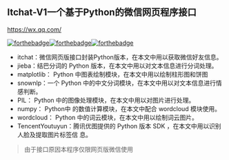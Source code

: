 ## Itchat-V1一个基于Python的微信网页程序接口

https://wx.qq.com/ 

[![forthebadge](https://forthebadge.com/images/badges/built-with-love.svg)](https://forthebadge.com)[![forthebadge](https://forthebadge.com/images/badges/uses-git.svg)](https://forthebadge.com)[![forthebadge](https://forthebadge.com/images/badges/made-with-python.svg)](https://forthebadge.com)

* itchat：微信网页版接口封装Python版本，在本文中用以获取微信好友信息。 
* jieba：结巴分词的 Python 版本，在本文中用以对文本信息进行分词处理。 
* matplotlib： Python 中图表绘制模块，在本文中用以绘制柱形图和饼图 
* snownlp：一个 Python 中的中文分词模块，在本文中用以对文本信息进行情感判断。 
* PIL： Python 中的图像处理模块，在本文中用以对图片进行处理。 
* numpy： Python中 的数值计算模块，在本文中配合 wordcloud 模块使用。 
* wordcloud： Python 中的词云模块，在本文中用以绘制词云图片。 
* TencentYoutuyun：腾讯优图提供的 Python 版本 SDK ，在本文中用以识别人脸及提取图片标签信
  息。

> 由于接口原因本程序仅限网页版微信使用
